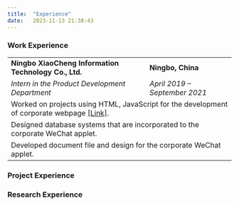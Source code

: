 ```yaml
---
title:  "Experience"
date:   2023-11-13 21:38:43
---
```


### Work Experience

<table class="work">
  <tr>
    <td class="left"><strong> Ningbo XiaoCheng Information Technology Co., Ltd. </strong></td>
    <td class="right"><strong> Ningbo, China </strong></td>
  </tr>
  <tr>
    <td class="left"><i> Intern in the Product Development Department </i></td>
    <td class="right"><i> April 2019 – September 2021 </i></td>
  </tr>
  <tr>
    <td colspan="2"> Worked on projects using HTML, JavaScript for the development of corporate webpage <a href="https://ufair.net.cn/">[Link]</a>.</td>
  </tr>
  <tr>
    <td colspan="2"> Designed database systems that are incorporated to the corporate WeChat applet. </td>
  </tr>
  <tr>
    <td colspan="2"> Developed document file and design for the corporate WeChat applet. </td>
  </tr>
</table>

### Project Experience


### Research Experience

